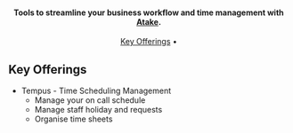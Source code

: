 <h4 align="center">Tools to streamline your business workflow and time management with <a href="http://electron.atom.io" target="_blank">Atake</a>.</h4>

<p align="center">
  <a href="#key-offerings">Key Offerings</a> •
</p>

## Key Offerings

* Tempus - Time Scheduling Management
  - Manage your on call schedule
  - Manage staff holiday and requests
  - Organise time sheets
